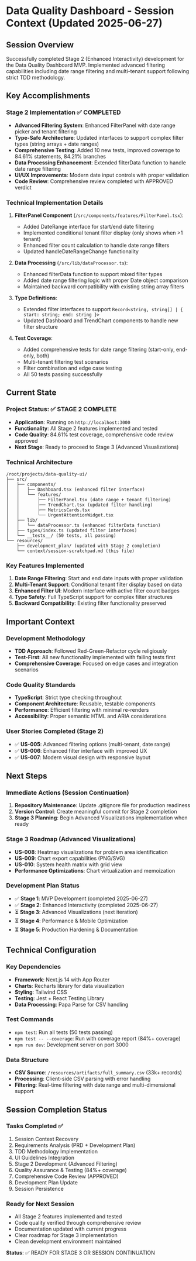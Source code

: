 # Data Quality Dashboard - Session Context (Updated 2025-06-27)

## Session Overview
Successfully completed Stage 2 (Enhanced Interactivity) development for the Data Quality Dashboard MVP. Implemented advanced filtering capabilities including date range filtering and multi-tenant support following strict TDD methodology.

## Key Accomplishments

### Stage 2 Implementation ✅ COMPLETED
- **Advanced Filtering System**: Enhanced FilterPanel with date range picker and tenant filtering
- **Type-Safe Architecture**: Updated interfaces to support complex filter types (string arrays + date ranges)
- **Comprehensive Testing**: Added 10 new tests, improved coverage to 84.61% statements, 84.21% branches
- **Data Processing Enhancement**: Extended filterData function to handle date range filtering
- **UI/UX Improvements**: Modern date input controls with proper validation
- **Code Review**: Comprehensive review completed with APPROVED verdict

### Technical Implementation Details
1. **FilterPanel Component** (`/src/components/features/FilterPanel.tsx`):
   - Added DateRange interface for start/end date filtering
   - Implemented conditional tenant filter display (only shows when >1 tenant)
   - Enhanced filter count calculation to handle date range filters
   - Updated handleDateRangeChange functionality

2. **Data Processing** (`/src/lib/dataProcessor.ts`):
   - Enhanced filterData function to support mixed filter types
   - Added date range filtering logic with proper Date object comparison
   - Maintained backward compatibility with existing string array filters

3. **Type Definitions**:
   - Extended filter interfaces to support `Record<string, string[] | { start: string; end: string }>`
   - Updated Dashboard and TrendChart components to handle new filter structure

4. **Test Coverage**:
   - Added comprehensive tests for date range filtering (start-only, end-only, both)
   - Multi-tenant filtering test scenarios
   - Filter combination and edge case testing
   - All 50 tests passing successfully

## Current State

### Project Status: ✅ STAGE 2 COMPLETE
- **Application**: Running on `http://localhost:3000`
- **Functionality**: All Stage 2 features implemented and tested
- **Code Quality**: 84.61% test coverage, comprehensive code review approved
- **Next Stage**: Ready to proceed to Stage 3 (Advanced Visualizations)

### Technical Architecture
```
/root/projects/data-quality-ui/
├── src/
│   ├── components/
│   │   ├── Dashboard.tsx (enhanced filter interface)
│   │   └── features/
│   │       ├── FilterPanel.tsx (date range + tenant filtering)
│   │       ├── TrendChart.tsx (updated filter handling)
│   │       ├── MetricsCards.tsx
│   │       └── UrgentAttentionWidget.tsx
│   ├── lib/
│   │   └── dataProcessor.ts (enhanced filterData function)
│   ├── types/index.ts (updated filter interfaces)
│   └── __tests__/ (50 tests, all passing)
└── resources/
    ├── development_plan/ (updated with Stage 2 completion)
    └── context/session-scratchpad.md (this file)
```

### Key Features Implemented
1. **Date Range Filtering**: Start and end date inputs with proper validation
2. **Multi-Tenant Support**: Conditional tenant filter display based on data
3. **Enhanced Filter UI**: Modern interface with active filter count badges
4. **Type Safety**: Full TypeScript support for complex filter structures
5. **Backward Compatibility**: Existing filter functionality preserved

## Important Context

### Development Methodology
- **TDD Approach**: Followed Red-Green-Refactor cycle religiously
- **Test-First**: All new functionality implemented with failing tests first
- **Comprehensive Coverage**: Focused on edge cases and integration scenarios

### Code Quality Standards
- **TypeScript**: Strict type checking throughout
- **Component Architecture**: Reusable, testable components
- **Performance**: Efficient filtering with minimal re-renders
- **Accessibility**: Proper semantic HTML and ARIA considerations

### User Stories Completed (Stage 2)
- ✅ **US-005**: Advanced filtering options (multi-tenant, date range)
- ✅ **US-006**: Enhanced filter interface with improved UX
- ✅ **US-007**: Modern visual design with responsive layout

## Next Steps

### Immediate Actions (Session Continuation)
1. **Repository Maintenance**: Update .gitignore file for production readiness
2. **Version Control**: Create meaningful commit for Stage 2 completion
3. **Stage 3 Planning**: Begin Advanced Visualizations implementation when ready

### Stage 3 Roadmap (Advanced Visualizations)
- **US-008**: Heatmap visualizations for problem area identification
- **US-009**: Chart export capabilities (PNG/SVG)
- **US-010**: System health matrix with grid view
- **Performance Optimizations**: Chart virtualization and memoization

### Development Plan Status
- ✅ **Stage 1**: MVP Development (completed 2025-06-27)
- ✅ **Stage 2**: Enhanced Interactivity (completed 2025-06-27)
- ⏳ **Stage 3**: Advanced Visualizations (next iteration)
- ⏳ **Stage 4**: Performance & Mobile Optimization
- ⏳ **Stage 5**: Production Hardening & Documentation

## Technical Configuration

### Key Dependencies
- **Framework**: Next.js 14 with App Router
- **Charts**: Recharts library for data visualization
- **Styling**: Tailwind CSS
- **Testing**: Jest + React Testing Library
- **Data Processing**: Papa Parse for CSV handling

### Test Commands
- `npm test`: Run all tests (50 tests passing)
- `npm test -- --coverage`: Run with coverage report (84%+ coverage)
- `npm run dev`: Development server on port 3000

### Data Structure
- **CSV Source**: `/resources/artifacts/full_summary.csv` (33k+ records)
- **Processing**: Client-side CSV parsing with error handling
- **Filtering**: Real-time filtering with date range and multi-dimensional support

## Session Completion Status

### Tasks Completed ✅
1. Session Context Recovery
2. Requirements Analysis (PRD + Development Plan)
3. TDD Methodology Implementation
4. UI Guidelines Integration
5. Stage 2 Development (Advanced Filtering)
6. Quality Assurance & Testing (84%+ coverage)
7. Comprehensive Code Review (APPROVED)
8. Development Plan Update
9. Session Persistence

### Ready for Next Session
- All Stage 2 features implemented and tested
- Code quality verified through comprehensive review
- Documentation updated with current progress
- Clear roadmap for Stage 3 implementation
- Clean development environment maintained

**Status**: ✅ READY FOR STAGE 3 OR SESSION CONTINUATION